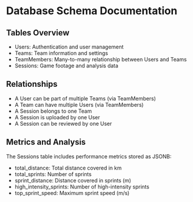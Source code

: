 # Database Schema Documentation

## Tables Overview
- Users: Authentication and user management
- Teams: Team information and settings
- TeamMembers: Many-to-many relationship between Users and Teams
- Sessions: Game footage and analysis data

## Relationships
- A User can be part of multiple Teams (via TeamMembers)
- A Team can have multiple Users (via TeamMembers)
- A Session belongs to one Team
- A Session is uploaded by one User
- A Session can be reviewed by one User

## Metrics and Analysis
The Sessions table includes performance metrics stored as JSONB:
- total_distance: Total distance covered in km
- total_sprints: Number of sprints
- sprint_distance: Distance covered in sprints (m)
- high_intensity_sprints: Number of high-intensity sprints
- top_sprint_speed: Maximum sprint speed (m/s)